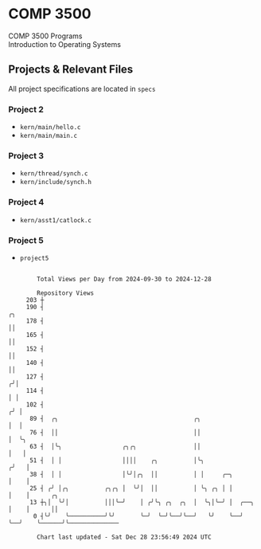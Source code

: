 # COMP 3500
COMP 3500 Programs  
Introduction to Operating Systems  
## Projects & Relevant Files
All project specifications are located in `specs`
### Project 2
- `kern/main/hello.c`
- `kern/main/main.c`
### Project 3
- `kern/thread/synch.c`
- `kern/include/synch.h`
### Project 4
- `kern/asst1/catlock.c`
### Project 5
- `project5`

```

        Total Views per Day from 2024-09-30 to 2024-12-28

        Repository Views
     203 ┼
     190 ┤                                                                ╭╮
     178 ┤                                                                ││
     165 ┤                                                                ││
     152 ┤                                                                ││
     140 ┤                                                                ││
     127 ┤                                                               ╭╯│
     114 ┤                                                               │ │
     102 ┤                                                              ╭╯ │
      89 ┤  ╭╮                                      ╭╮                  │  │
      76 ┤  ││                                      ││                  │  ╰╮
      63 ┤  │╰╮                 ╭╮╭╮                ││                  │   │
      51 ┤  │ │                 ││││    ╭╮          │╰╮                ╭╯   │
      38 ┤  │ │                 │╰╯│╭╮  ││          │ │     ╭─╮        │    │
      25 ┤ ╭╯ │╭╮          ╭╮╭╮ │  ╰╯│  ││          │ ╰╮ ╭╮ │ │        │    │      ╭╮
      13 ┼╮│  ╰╯│          │││╰─╯    │ ╭╯╰╮ ╭╮  ╭╮  │  ╰╮│╰─╯ │  ╭──╮  │    │      ││
       0 ┤╰╯    ╰──────────╯╰╯       ╰─╯  ╰─╯╰──╯╰──╯   ╰╯    ╰──╯  ╰──╯    ╰──────╯╰──────────────

        Chart last updated - Sat Dec 28 23:56:49 2024 UTC
        
```

